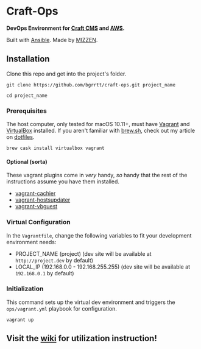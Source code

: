 <!-- ![Craft-Ops Logo](https://raw.githubusercontent.com/bgrrtt/craft-ops/master/logo.jpg "DevOps Environment for Craft CMS and AWS") -->
Craft-Ops
=========

**DevOps Environment for [Craft CMS](http://craftcms.com) and [AWS](http://aws.amazon.com).**

Built with [Ansible](http://ansible.com). Made by [MIZZEN](http://madebymizzen.com).

Installation
---
Clone this repo and get into the project's folder.
```
git clone https://github.com/bgrrtt/craft-ops.git project_name
```
```
cd project_name
```
### Prerequisites
The host computer, only tested for macOS 10.11+, must have [Vagrant](vagrant_link) and [VirtualBox](virtualbox_link) installed. If you aren't familiar with [brew.sh](brew_link), check out my article on [dotfiles](dotfiles_article_link).

```
brew cask install virtualbox vagrant
```

#### Optional (sorta)
These vagrant plugins come in *very* handy, *so* handy that the rest of the instructions assume you have them installed.
- [vagrant-cachier](https://github.com/fgrehm/vagrant-cachier)
- [vagrant-hostsupdater](https://github.com/cogitatio/vagrant-hostsupdater)
- [vagrant-vbguest](https://github.com/dotless-de/vagrant-vbguest)


### Virtual Configuration
In the `Vagrantfile`, change the following variables to fit your development environment needs:
- PROJECT_NAME (project) (dev site will be available at `http://project.dev` by default)
- LOCAL_IP (192.168.0.0 - 192.168.255.255) (dev site will be available at `192.168.0.1` by default)

### Initialization
This command sets up the virtual dev environment and triggers the `ops/vagrant.yml` playbook for configuration.
```
vagrant up
```

Visit the [wiki](https://github.com/bgrrtt/craft-ops/wiki) for utilization instruction! 
------------
